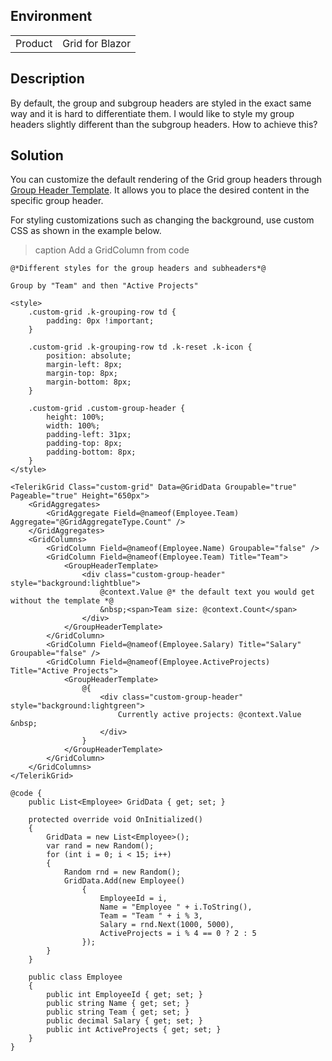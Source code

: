 
## Environment

<table>
<tbody>
<tr>
<td>Product</td>
<td>Grid for Blazor</td>
</tr>
</tbody>
</table>

## Description

By default, the group and subgroup headers are styled in the exact same way and it is hard to differentiate them. I would like to style my group headers slightly different than the subgroup headers. How to achieve this?

## Solution

You can customize the default rendering of the Grid group headers through [Group Header Template](slug:grid-templates-group-header). It allows you to place the desired content in the specific group header.

For styling customizations such as changing the background, use custom CSS as shown in the example below.

>caption Add a GridColumn from code

````RAZOR
@*Different styles for the group headers and subheaders*@

Group by "Team" and then "Active Projects"

<style>
    .custom-grid .k-grouping-row td {
        padding: 0px !important;
    }
    
    .custom-grid .k-grouping-row td .k-reset .k-icon {
        position: absolute;
        margin-left: 8px;
        margin-top: 8px;
        margin-bottom: 8px;
    }

    .custom-grid .custom-group-header {
        height: 100%;
        width: 100%;
        padding-left: 31px;
        padding-top: 8px;
        padding-bottom: 8px;
    }
</style>

<TelerikGrid Class="custom-grid" Data=@GridData Groupable="true" Pageable="true" Height="650px">
    <GridAggregates>
        <GridAggregate Field=@nameof(Employee.Team) Aggregate="@GridAggregateType.Count" />
    </GridAggregates>
    <GridColumns>
        <GridColumn Field=@nameof(Employee.Name) Groupable="false" />
        <GridColumn Field=@nameof(Employee.Team) Title="Team">
            <GroupHeaderTemplate>
                <div class="custom-group-header" style="background:lightblue">
                    @context.Value @* the default text you would get without the template *@
                    &nbsp;<span>Team size: @context.Count</span>
                </div>
            </GroupHeaderTemplate>
        </GridColumn>
        <GridColumn Field=@nameof(Employee.Salary) Title="Salary" Groupable="false" />
        <GridColumn Field=@nameof(Employee.ActiveProjects) Title="Active Projects">
            <GroupHeaderTemplate>
                @{
                    <div class="custom-group-header" style="background:lightgreen">
                        Currently active projects: @context.Value &nbsp;
                    </div>
                }
            </GroupHeaderTemplate>
        </GridColumn>
    </GridColumns>
</TelerikGrid>

@code {
    public List<Employee> GridData { get; set; }

    protected override void OnInitialized()
    {
        GridData = new List<Employee>();
        var rand = new Random();
        for (int i = 0; i < 15; i++)
        {
            Random rnd = new Random();
            GridData.Add(new Employee()
                {
                    EmployeeId = i,
                    Name = "Employee " + i.ToString(),
                    Team = "Team " + i % 3,
                    Salary = rnd.Next(1000, 5000),
                    ActiveProjects = i % 4 == 0 ? 2 : 5
                });
        }
    }

    public class Employee
    {
        public int EmployeeId { get; set; }
        public string Name { get; set; }
        public string Team { get; set; }
        public decimal Salary { get; set; }
        public int ActiveProjects { get; set; }
    }
}
````

